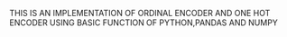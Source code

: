 THIS IS AN IMPLEMENTATION OF ORDINAL ENCODER AND ONE HOT ENCODER USING BASIC FUNCTION OF PYTHON,PANDAS AND NUMPY
